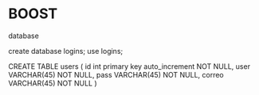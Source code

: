 # BOOST

database 

create database logins;
use logins;

CREATE TABLE users ( id int primary key auto_increment NOT NULL, user VARCHAR(45) NOT NULL, pass VARCHAR(45) NOT NULL, correo VARCHAR(45) NOT NULL )
